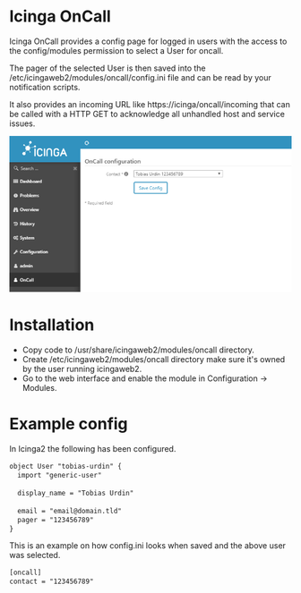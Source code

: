 # Icinga OnCall

Icinga OnCall provides a config page for logged in users with the access to the config/modules permission to select a User for oncall.

The pager of the selected User is then saved into the /etc/icingaweb2/modules/oncall/config.ini file and can be read by your notification scripts.

It also provides an incoming URL like https://icinga/oncall/incoming that can be called with a HTTP GET to acknowledge all unhandled host and service issues.

![OnCall module](oncall.png "OnCall module")

# Installation

* Copy code to /usr/share/icingaweb2/modules/oncall directory.
* Create /etc/icingaweb2/modules/oncall directory make sure it's owned by the user running icingaweb2.
* Go to the web interface and enable the module in Configuration -> Modules.

# Example config

In Icinga2 the following has been configured.

```
object User "tobias-urdin" {
  import "generic-user"

  display_name = "Tobias Urdin"

  email = "email@domain.tld"
  pager = "123456789"
}
```

This is an example on how config.ini looks when saved and the above user was selected.

```
[oncall]
contact = "123456789"
```
